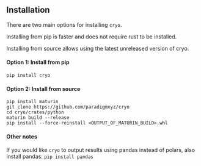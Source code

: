 
## Installation

There are two main options for installing `cryo`.

Installing from pip is faster and does not require rust to be installed.

Installing from source allows using the latest unreleased version of cryo.

#### Option 1: Install from pip

```
pip install cryo
```

#### Option 2: Install from source

```
pip install maturin
git clone https://github.com/paradigmxyz/cryo
cd cryo/crates/python
maturin build --release
pip install --force-reinstall <OUTPUT_OF_MATURIN_BUILD>.whl
```

#### Other notes

If you would like `cryo` to output results using pandas instead of polars, also install pandas: `pip install pandas`


